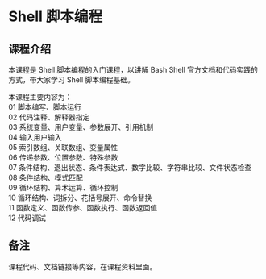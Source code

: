 # Shell 脚本编程

## 课程介绍 

本课程是 Shell 脚本编程的入门课程，以讲解 Bash Shell 官方文档和代码实践的方式，带大家学习 Shell 脚本编程基础。

本课程主要内容为：  
01 脚本编写、脚本运行  
02 代码注释、解释器指定  
03 系统变量、用户变量、参数展开、引用机制  
04 输入用户输入  
05 索引数组、关联数组、变量属性  
06 传递参数、位置参数、特殊参数  
07 条件结构、退出状态、条件表达式、数字比较、字符串比较、文件状态检查  
08 条件结构、模式匹配  
09 循环结构、算术运算、循环控制  
10 循环结构、词拆分、花括号展开、命令替换  
11 函数定义、函数传参、函数执行、函数返回值  
12 代码调试  

## 备注

课程代码、文档链接等内容，在课程资料里面。
